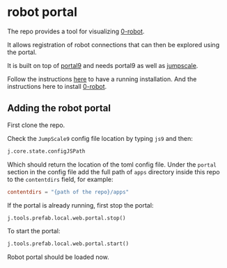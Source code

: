 # robot portal

The repo provides a tool for visualizing [0-robot](https://github.com/zero-os/0-robot/).

It allows registration of robot connections that can then be explored using the portal.

It is built on top of [portal9](https://github.com/Jumpscale/portal9/) and needs portal9 as well as [jumpscale](https://github.com/Jumpscale/core9/).

Follow the instructions [here](https://github.com/Jumpscale/bash/) to have a running installation. And the instructions here to install [0-robot](https://github.com/zero-os/0-robot/blob/master/docs/getting_started.md).

## Adding the robot portal

First clone the repo.

Check the `JumpScale9` config file location by typing `js9` and then:

```python
j.core.state.configJSPath
```

Which should return the location of the toml config file. Under the `portal` section in the config file add the full path of `apps` directory inside this repo to the `contentdirs` field, for example:

```toml
contentdirs = "{path of the repo}/apps"
```

If the portal is already running, first stop the portal:

```python
j.tools.prefab.local.web.portal.stop()
```

To start the portal:

```python
j.tools.prefab.local.web.portal.start()
```

Robot portal should be loaded now.